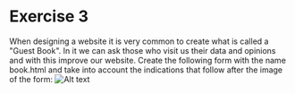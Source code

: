 # Exercise 3

When designing a website it is very common to create what is called a "Guest Book". In it we can ask those who visit us their data and opinions and with this improve our website. Create the following form with the name book.html and take into account the indications that follow after the image of the form:
![Alt text](Web-Development\HW2\Ex_3\img\img1.png)